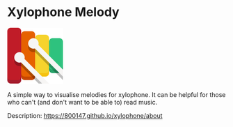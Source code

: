 # Xylophone Melody

![icon](./img/favicon.svg)

A simple way to visualise melodies for xylophone. It can be helpful for those who can't (and don't want to be able to) read music.

Description: <https://800147.github.io/xylophone/about>
